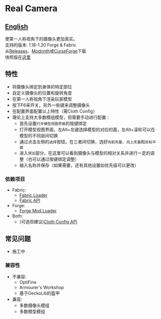# Real Camera #

## [English](README.md) ##

使第一人称视角下的摄像头更加真实。  
支持的版本: 1.18-1.20 Forge & Fabric  
从[Releases](https://github.com/xTracr/RealCamera/releases)、[Modrinth](https://modrinth.com/mod/real-camera)或[CurseForge](https://curseforge.com/minecraft/mc-mods/real-camera)下载  
快照版在[这里](https://github.com/xTracr/RealCamera/actions/workflows/build.yml)

## 特性 ##

* 将摄像头绑定到身体的特定部位
* 自定义摄像头的位置和旋转角度
* 在第一人称视角下渲染玩家模型
* 按下F6来开关，另外一些键来调整摄像头
* 在配置界面配置以上特性（需Cloth Config）
* 理论上支持大多数模组模型，但需要手动进行配置：
  * 首先设置`打开模型视图界面`的按键绑定
  * 打开模型视图界面，左Alt+左键选择模型的对应的面，左Alt+滚轮可以在模型的不同层间切换
  * 通过点击左侧的`选择`按钮，在三者间切换，选好`向前矢量`、`向上矢量`和`目标平面`
  * 进入`预览`部分，在这里可以看到摄像头与模型的相对关系并进行一定的调整（也可以通过按键绑定调整）
  * 输入名称并保存（如果需要，还有其他设置如优先级可以更改）

### 依赖项目 ###

* Fabric:
  * [Fabric Loader](https://fabricmc.net/use/installer/)
  * [Fabric API](https://modrinth.com/mod/fabric-api)
* Forge:
  * [Forge Mod Loader](https://files.minecraftforge.net/)
* Both:
  * (可选但建议)[Cloth Config API](https://modrinth.com/mod/cloth-config)

## 常见问题 ##

* 施工中

### 兼容性 ###

* 不兼容:
  * OptiFine
  * Armourer's Workshop
  * 基于GeckoLib的盔甲
* 兼容:
  * 多数摄像头模组
  * 多数模型模组
